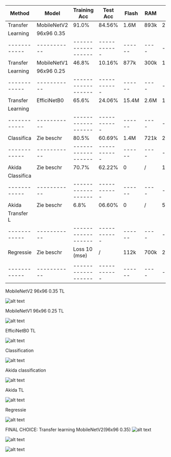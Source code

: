 |   Method   |   Model   |    Training Acc  |  Test Acc | Flash| RAM|Inf |
|------------|-----------|------------------|-----------|------|----|----|
| Transfer   |MobileNetV2|      91.0%       |  84.56%   | 1.6M |893k|2ms |(final layer: 16 neurons, 0.1 dropout)
| Learning   |96x96 0.35 |                  |           |      |    |    |
|------------|-----------|------------------|-----------|------|----|----|
| Transfer   |MobileNetV1|      46.8%       |  10.16%   | 877k |300k|1ms |(no final dense layer, 0.1 dropout)
| Learning   |96x96 0.25 |                  |           |      |    |    |
|------------|-----------|------------------|-----------|------|----|----|
| Transfer   |EfficiNetB0|      65.6%       |  24.06%   | 15.4M|2.6M|18ms|
| Learning   |           |                  |           |      |    |    |
|------------|-----------|------------------|-----------|------|----|----|
| Classifica | Zie beschr|      80.5%       |  60.69%   | 1.4M |721k|2ms | (20 epochs)
|------------|-----------|------------------|-----------|------|----|----|
| Akida      | Zie beschr|      70.7%       |  62.22%   | 0    | /  | 1ms|
| Classifica |           |                  |           |      |    |    |
|------------|-----------|------------------|-----------|------|----|----|
| Akida      | Zie beschr|       6.8%       |  06.60%   | 0    | /  | 5ms|
| Transfer L |           |                  |           |      |    |    |
|------------|-----------|------------------|-----------|------|----|----|
| Regressie  | Zie beschr|    Loss 10 (mse) |  /        | 112k |700k| 2ms|
|            |           |                  |           |      |    |    |
|------------|-----------|------------------|-----------|------|----|----|



MobileNetV2 96x96 0.35 TL

![alt text](Images/image-1.png)

MobileNetV1 96x96 0.25 TL

![alt text](Images/image.png)

EfficiNetB0 TL

![alt text](Images/image-2.png)

Classification

![alt text](Images/image-3.png)

Akida classification

![alt text](Images/image-4.png)

Akida TL

![alt text](Images/image-5.png)

Regressie

![alt text](Images/image-6.png)



FINAL CHOICE: 
Transfer learning MobileNetV2(96x96 0.35)
![alt text](Images/image-9.png)

![alt text](Images/image-7.png)

![alt text](Images/image-8.png)
